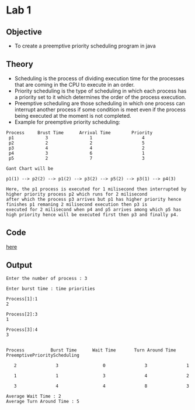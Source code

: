 # Lab 1

## Objective

- To create a preemptive priority scheduling program in java

## Theory

- Scheduling is the process of dividing execution time for the processes that are coming in the CPU to execute in an order.
- Priority scheduling is the type of scheduling in which each process has a priority set to it which determines the order of the process execution.
- Preemptive scheduling are those scheduling in which one process can interrupt another process if some condition is meet even if the process being executed at the moment is not completed.
- Example for preemptive priority scheduling:

```
Process     Brust Time      Arrival Time        Priority
 p1            3                1                   4
 p2            2                2                   5
 p3            4                4                   2
 p4            3                6                   1
 p5            2                7                   3

Gant Chart will be

p1(1) --> p2(2) --> p1(2) --> p3(2) --> p5(2) --> p3(1) --> p4(3)

Here, the p1 process is executed for 1 milisecond then interrupted by higher priority process p2 which runs for 2 milisecond
after which the process p3 arrives but p1 has higher priority hence finishes p1 remaning 2 milisecond execution then p3 is 
executed for 2 milisecond when p4 and p5 arrives among which p5 has high priority hence will be executed first then p3 and finally p4.
```

## Code

[here](https://github.com/college-related/Labs-7th-sems/tree/main/Real%20Time%20System%20(RTS)/lab1/PreemptivePriorityScheduling.java)

## Output

```
Enter the number of process : 3

Enter burst time : time priorities

Process[1]:1
2

Process[2]:3
1

Process[3]:4
3


Process          Burst Time      Wait Time       Turn Around Time   PreemptivePriorityScheduling

   2               3                 0               3               1

   1               1                 3               4               2

   3               4                 4               8               3

Average Wait Time : 2
Average Turn Around Time : 5
```